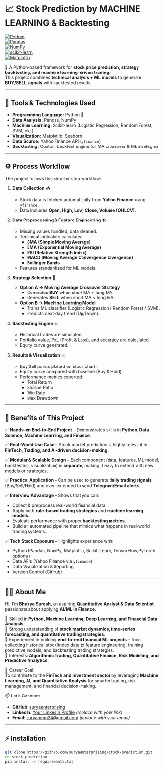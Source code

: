 # 📈 Stock Prediction by MACHINE LEARNING & Backtesting  

[![Python](https://img.shields.io/badge/Python-3.9%2B-blue?logo=python)](https://www.python.org/)  
[![Pandas](https://img.shields.io/badge/Pandas-Data%20Analysis-yellow?logo=pandas)](https://pandas.pydata.org/)  
[![NumPy](https://img.shields.io/badge/NumPy-Matrix%20Math-orange?logo=numpy)](https://numpy.org/)  
[![scikit-learn](https://img.shields.io/badge/Scikit--Learn-ML-green?logo=scikit-learn)](https://scikit-learn.org/stable/)  
[![Matplotlib](https://img.shields.io/badge/Matplotlib-Visualization-red?logo=plotly)](https://matplotlib.org/)  


🚀 A Python-based framework for **stock price prediction, strategy backtesting, and machine learning-driven trading**.  
This project combines **technical analysis + ML models** to generate **BUY/SELL signals** with backtested results.  

---

## 🔧 Tools & Technologies Used  

- **Programming Language:** Python 🐍  
- **Data Analysis:** Pandas, NumPy  
- **Machine Learning:** Scikit-learn (Logistic Regression, Random Forest, SVM, etc.)  
- **Visualization:** Matplotlib, Seaborn  
- **Data Source:** Yahoo Finance API (`yfinance`)  
- **Backtesting:** Custom backtest engine for MA crossover & ML strategies  

---
## ⚙️ Process Workflow  

The project follows this step-by-step workflow:  

1. **Data Collection** 📥  
   - Stock data is fetched automatically from **Yahoo Finance** using `yfinance`.  
   - Data includes **Open, High, Low, Close, Volume (OHLCV)**.  

2. **Data Preprocessing & Feature Engineering** 🛠️  
   - Missing values handled, data cleaned.  
   - Technical indicators calculated:  
     - **SMA (Simple Moving Average)**  
     - **EMA (Exponential Moving Average)**  
     - **RSI (Relative Strength Index)**  
     - **MACD (Moving Average Convergence Divergence)**  
     - **Bollinger Bands**  
   - Features standardized for ML models.  

3. **Strategy Selection** 🎯  
   - **Option A → Moving Average Crossover Strategy**  
     - Generates **BUY** when short MA > long MA.  
     - Generates **SELL** when short MA < long MA.  
   - **Option B → Machine Learning Model**  
     - Trains ML classifier (Logistic Regression / Random Forest / SVM).  
     - Predicts next-day trend (Up/Down).  

4. **Backtesting Engine** 📊  
   - Historical trades are simulated.  
   - Portfolio value, PnL (Profit & Loss), and accuracy are calculated.  
   - Equity curve generated.  

5. **Results & Visualization** 📈  
   - Buy/Sell points plotted on stock chart.  
   - Equity curve compared with baseline (Buy & Hold).  
   - Performance metrics exported:  
     - Total Return  
     - Sharpe Ratio  
     - Win Rate  
     - Max Drawdown  

---
## 🚀 Benefits of This Project  

✅ **Hands-on End-to-End Project** – Demonstrates skills in **Python, Data Science, Machine Learning, and Finance**.  

✅ **Real-World Use Case** – Stock market prediction is highly relevant in **FinTech, Trading, and AI-driven decision-making**.  

✅ **Modular & Scalable Design** – Each component (data, features, ML model, backtesting, visualization) is **separate**, making it easy to extend with new models or strategies.  

✅ **Practical Application** – Can be used to generate **daily trading signals** (Buy/Sell/Hold) and even extended to send **Telegram/Email alerts**.  

✅ **Interview Advantage** – Shows that you can:  
- Collect & preprocess real-world financial data.  
- Apply both **rule-based trading strategies** and **machine learning models**.  
- Evaluate performance with proper **backtesting metrics**.  
- Build an automated pipeline that mimics what happens in real-world trading systems.  

✅ **Tech Stack Exposure** – Highlights experience with:  
- Python (Pandas, NumPy, Matplotlib, Scikit-Learn, TensorFlow/PyTorch optional)  
- Data APIs (Yahoo Finance via `yfinance`)  
- Data Visualization & Reporting  
- Version Control (GitHub)  



---

## 👨‍💻 About Me  

Hi, I’m **Bhukya Suresh**, an aspiring **Quantitative Analyst & Data Scientist** passionate about applying **AI/ML in Finance**.  

🔹 Skilled in **Python, Machine Learning, Deep Learning, and Financial Data Analysis**.  
🔹 Strong understanding of **stock market dynamics, time-series forecasting, and quantitative trading strategies**.  
🔹 Experienced in building **end-to-end financial ML projects** – from collecting historical stock/index data to feature engineering, training predictive models, and backtesting trading strategies.  
🔹 Interests: **Algorithmic Trading, Quantitative Finance, Risk Modeling, and Predictive Analytics**.  

🌟 Career Goal:  
To contribute to the **FinTech and Investment sector** by leveraging **Machine Learning, AI, and Quantitative Analysis** for smarter trading, risk management, and financial decision-making.  

📫 Let’s Connect:  
- **GitHub**: [suryaenterprising](https://github.com/suryaenterprising)  
- **LinkedIn**: [Your LinkedIn Profile](https://www.linkedin.com/) *(replace with your link)*  
- **Email**: suryammu24@gmail.com *(replace with your email)*  


---
## ⚡ Installation  

```bash
git clone https://github.com/suryaenterprising/stock-prediction.git
cd stock-prediction
pip install -r requirements.txt









